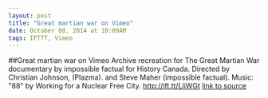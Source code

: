```yaml
---
layout: post
title: "Great martian war on Vimeo"
date: October 08, 2014 at 10:09AM
tags: IFTTT, Vimeo
---
```

##Great martian war on Vimeo
Archive recreation for The Great Martian War documentary by impossible factual for History Canada. Directed by Christian Johnson, (Plazma). and Steve Maher (impossible factual). Music: &quot;88&quot; by Working for a Nuclear Free City. http://ift.tt/LliWGt
[link to source](http://ift.tt/1vh3lIS) 
